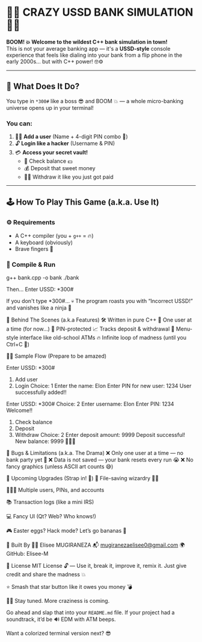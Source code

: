# 🤯💸 CRAZY USSD BANK SIMULATION 💸🤯

**BOOM! 💥 Welcome to the wildest C++ bank simulation in town!**  
This is not your average banking app — it's a **USSD-style** console experience that feels like dialing into your bank from a flip phone in the early 2000s... but with C++ power! 🤓⚙️

---

## 🤖 What Does It Do?

You type in `*300#` like a boss 😎 and BOOM 💥 — a whole micro-banking universe opens up in your terminal!

### You can:

1. 🧑‍💼 **Add a user** (Name + 4-digit PIN combo 🔐)  
2. 🔓 **Login like a hacker** (Username & PIN)  
3. 💳 **Access your secret vault!**
   - 🧾 Check balance 💵
   - 💰 Deposit that sweet money
   - 🏃‍♂️ Withdraw it like you just got paid

---

## 🕹️ How To Play This Game (a.k.a. Use It)

### ⚙️ Requirements

- A C++ compiler (you + `g++` = 🔥)
- A keyboard (obviously)
- Brave fingers 💪

### 🚦 Compile & Run


g++ bank.cpp -o bank
./bank

Then...
Enter USSD: *300#

If you don't type *300#...
💀 The program roasts you with “Incorrect USSD!” and vanishes like a ninja 🥷

🧠 Behind The Scenes (a.k.a Features)
🛠 Written in pure C++
👤 One user at a time (for now...)
🔐 PIN-protected
📈 Tracks deposit & withdrawal
🚪 Menu-style interface like old-school ATMs
🔥 Infinite loop of madness (until you Ctrl+C 🧨)

🧞‍♂️ Sample Flow (Prepare to be amazed)

Enter USSD: *300#
1. Add user
2. Login
Choice: 1
Enter the name: Elon
Enter PIN for new user: 1234
User successfully added!!

Enter USSD: *300#
Choice: 2
Enter username: Elon
Enter PIN: 1234
Welcome!!
1. Check balance
2. Deposit
3. Withdraw
Choice: 2
Enter deposit amount: 9999
Deposit successful!
New balance: 9999 💸💸💸

🧪 Bugs & Limitations (a.k.a. The Drama)
❌ Only one user at a time — no bank party yet 🎉
❌ Data is not saved — your bank resets every run 😭
❌ No fancy graphics (unless ASCII art counts 😅)

🧠 Upcoming Upgrades (Strap in! 🎯)
💾 File-saving wizardry 🧙‍♂️

🧑‍🤝‍🧑 Multiple users, PINs, and accounts

📚 Transaction logs (like a mini IRS)

💻 Fancy UI (Qt? Web? Who knows!)

🎮 Easter eggs? Hack mode? Let’s go bananas 🍌

👑 Built By
🧑‍💻 Elisee MUGIRANEZA
📬 mugiranezaelisee0@gmail.com
🌍 GitHub: Elisee-M

📜 License
MIT License 🔓 — Use it, break it, improve it, remix it.
Just give credit and share the madness 💥

⭐ Smash that star button like it owes you money 💣

🐱‍🏍 Stay tuned. More craziness is coming.

Go ahead and slap that into your `README.md` file. If your project had a soundtrack, it’d be 🔊 EDM with ATM beeps.

Want a colorized terminal version next? 😎

